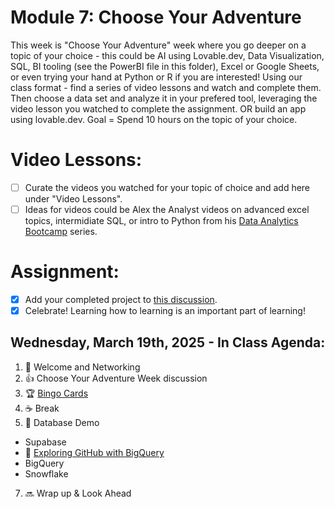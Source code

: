 # Module 7: Choose Your Adventure 

This week is "Choose Your Adventure" week where you go deeper on a topic of your choice - this could be AI using Lovable.dev, Data Visualization, SQL, BI tooling (see the PowerBI file in this folder), Excel or Google Sheets, or even trying your hand at Python or R if you are interested! Using our class format  - find a series of video lessons and watch and complete them. Then choose a data set and analyze it in your prefered tool, leveraging the video lesson you watched to complete the assignment. OR build an app using lovable.dev. Goal = Spend 10 hours on the topic of your choice. 

# Video Lessons: 

- [ ] Curate the videos you watched for your topic of choice and add here under "Video Lessons".
- [ ] Ideas for videos could be Alex the Analyst videos on advanced excel topics, intermidiate SQL, or intro to Python from his [Data Analytics Bootcamp](https://www.youtube.com/watch?v=PSNXoAs2FtQ) series.

# Assignment: 

- [x] Add your completed project to [this discussion](https://github.com/Tech-Moms/data-analytics-winter-2025/discussions/197). 
- [x] Celebrate! Learning how to learning is an important part of learning! 

## Wednesday, March 19th, 2025 - In Class Agenda: 

1. 💃 Welcome and Networking 
2. 👍 Choose Your Adventure Week discussion
3. 🏆 [Bingo Cards](https://www.canva.com/design/DAGU4YZWjhA/a95sS4Z2f2YJENhFDC3zAg/edit?utm_content=DAGU4YZWjhA&utm_campaign=designshare&utm_medium=link2&utm_source=sharebutton) 
4. ☕️ Break
5. 🤖 Database Demo
  * Supabase 
  * 🎥 [Exploring GitHub with BigQuery](https://www.youtube.com/watch?v=Ast3-RFVHkM&t=4s)
  * BigQuery
  * Snowflake 
7. 🔜 Wrap up & Look Ahead 
